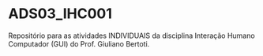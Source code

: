 # ADS03_IHC001
Repositório para as atividades INDIVIDUAIS da disciplina Interação Humano Computador (GUI) do Prof. Giuliano Bertoti.
